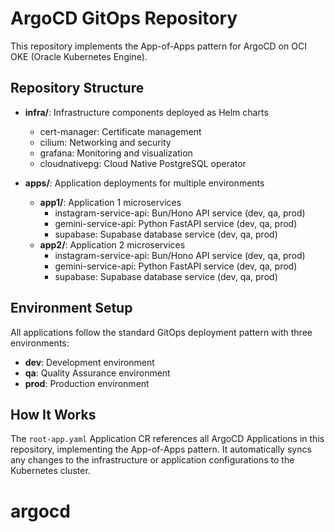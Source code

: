 # ArgoCD GitOps Repository

This repository implements the App-of-Apps pattern for ArgoCD on OCI OKE (Oracle Kubernetes Engine).

## Repository Structure

- **infra/**: Infrastructure components deployed as Helm charts
  - cert-manager: Certificate management
  - cilium: Networking and security
  - grafana: Monitoring and visualization
  - cloudnativepg: Cloud Native PostgreSQL operator

- **apps/**: Application deployments for multiple environments
  - **app1/**: Application 1 microservices
    - instagram-service-api: Bun/Hono API service (dev, qa, prod)
    - gemini-service-api: Python FastAPI service (dev, qa, prod)
    - supabase: Supabase database service (dev, qa, prod)
  - **app2/**: Application 2 microservices
    - instagram-service-api: Bun/Hono API service (dev, qa, prod)
    - gemini-service-api: Python FastAPI service (dev, qa, prod)
    - supabase: Supabase database service (dev, qa, prod)

## Environment Setup

All applications follow the standard GitOps deployment pattern with three environments:
- **dev**: Development environment
- **qa**: Quality Assurance environment
- **prod**: Production environment

## How It Works

The `root-app.yaml` Application CR references all ArgoCD Applications in this repository, implementing the App-of-Apps pattern. It automatically syncs any changes to the infrastructure or application configurations to the Kubernetes cluster.
# argocd
